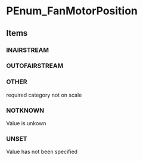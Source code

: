 # PEnum_FanMotorPosition

## Items

### INAIRSTREAM


### OUTOFAIRSTREAM


### OTHER
required category not on scale

### NOTKNOWN
Value is unkown

### UNSET
Value has not been specified
